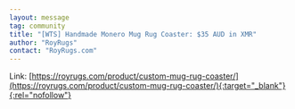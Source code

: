 ```yaml
---
layout: message
tag: community
title: "[WTS] Handmade Monero Mug Rug Coaster: $35 AUD in XMR"
author: "RoyRugs"	
contact: "RoyRugs.com"
---
```


Link: [https://royrugs.com/product/custom-mug-rug-coaster/](https://royrugs.com/product/custom-mug-rug-coaster/){:target="_blank"}{:rel="nofollow"}
